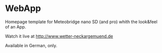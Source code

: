 # WebApp
Homepage template for Meteobridge nano SD (and pro) whith the look&feel of an App.

Watch it live at http://www.wetter-neckargemuend.de

Available in German, only.

